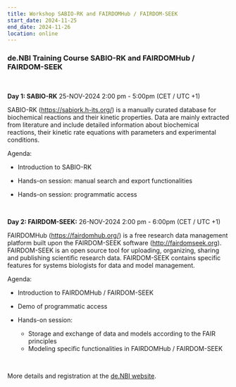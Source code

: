```yaml
---
title: Workshop SABIO-RK and FAIRDOMHub / FAIRDOM-SEEK
start_date: 2024-11-25
end_date: 2024-11-26
location: online
---
```



### de.NBI Training Course SABIO-RK and FAIRDOMHub / FAIRDOM-SEEK

  &nbsp;

**Day 1: SABIO-RK** 25-NOV-2024 2:00 pm - 5:00pm (CET / UTC +1)

SABIO-RK (https://sabiork.h-its.org/) is a manually curated database for biochemical reactions and their kinetic properties. Data are mainly extracted from literature and include detailed information about biochemical reactions, their kinetic rate equations with parameters and experimental conditions.

Agenda:
* Introduction to SABIO-RK
* Hands-on session: manual search and export functionalities
* Hands-on session: programmatic access

  &nbsp;

**Day 2: FAIRDOM-SEEK:** 26-NOV-2024 2:00 pm - 6:00pm (CET / UTC +1)

FAIRDOMHub (https://fairdomhub.org/) is a free research data management platform built upon the FAIRDOM-SEEK software (http://fairdomseek.org). FAIRDOM-SEEK is an open source tool for uploading, organizing, sharing and publishing scientific research data. FAIRDOM-SEEK contains specific features for systems biologists for data and model management.

Agenda: 
* Introduction to FAIRDOMHub / FAIRDOM-SEEK
* Demo of programmatic access
* Hands-on session:
  * Storage and exchange of data and models according to the FAIR principles
  * Modeling specific functionalities in FAIRDOMHub / FAIRDOM-SEEK

  &nbsp;
 
More details and registration at the [de.NBI website](https://www.denbi.de/training-courses-2024/1777-virtual-2-day-workshop-sabio-rk-and-fairdomhub-fairdom-seek).

